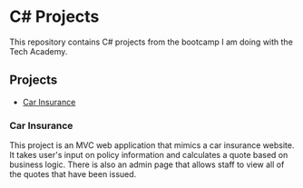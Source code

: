 # C# Projects
This repository contains C# projects from the bootcamp I am doing with the Tech Academy.

## Projects
* [Car Insurance](https://github.com/samasargent/CSharp-Projects/tree/main/CarInsurance)

### Car Insurance

This project is an MVC web application that mimics a car insurance website. It takes user's input on policy information and calculates a quote based on business logic. There is also an admin page that allows staff to view all of the quotes that have been issued.

